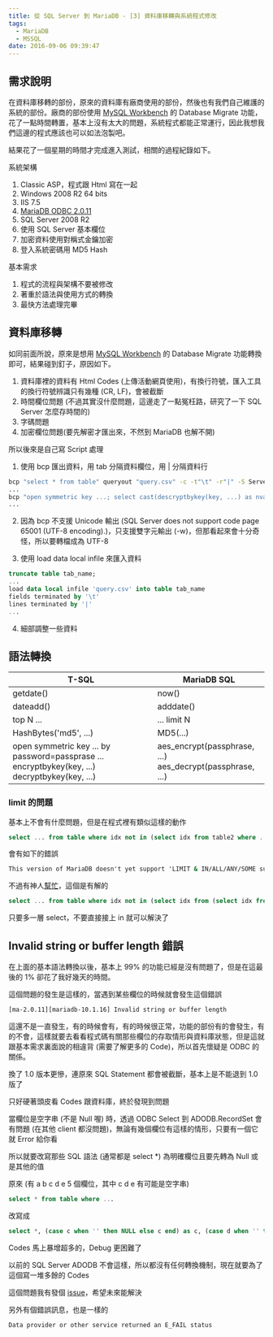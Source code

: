 ```yaml
---
title: 從 SQL Server 到 MariaDB - [3] 資料庫移轉與系統程式修改
tags:
  - MariaDB
  - MSSQL
date: 2016-09-06 09:39:47
---
```


## 需求說明
在資料庫移轉的部份，原來的資料庫有廠商使用的部份，然後也有我們自己維護的系統的部份。廠商的部份使用 [MySQL Workbench](https://www.mysql.com/products/workbench/) 的 Database Migrate 功能，花了一點時間轉置，基本上沒有太大的問題，系統程式都能正常運行，因此我想我們這邊的程式應該也可以如法泡製吧。

結果花了一個星期的時間才完成進入測試，相關的過程紀錄如下。

系統架構
1. Classic ASP，程式跟 Html 寫在一起
2. Windows 2008 R2 64 bits 
3. IIS 7.5
4. [MariaDB ODBC 2.0.11](https://downloads.mariadb.org/connector-odbc/)
5. SQL Server 2008 R2
6. 使用 SQL Server 基本欄位
7. 加密資料使用對稱式金鑰加密
8. 登入系統密碼用 MD5 Hash

基本需求
1. 程式的流程與架構不要被修改
2. 著重於語法與使用方式的轉換
3. 最快方法處理完畢

## 資料庫移轉
如同前面所說，原來是想用 [MySQL Workbench](https://www.mysql.com/products/workbench/) 的 Database Migrate 功能轉換即可，結果碰到釘子，原因如下。
1. 資料庫裡的資料有 Html Codes (上傳活動網頁使用)，有換行符號，匯入工具的換行符號辨識只有幾種 (CR, LF)，會被截斷
2. 時間欄位問題 (不過其實沒什麼問題，這邊走了一點冤枉路，研究了一下 SQL Server 怎麼存時間的)
3. 字碼問題
4. 加密欄位問題(要先解密才匯出來，不然到 MariaDB 也解不開)

所以後來是自己寫 Script 處理
1. 使用 bcp 匯出資料，用 tab 分隔資料欄位，用 | 分隔資料行
```cmd
bcp "select * from table" queryout "query.csv" -c -t"\t" -r"|" -S Server -U username -P password
...
bcp "open symmetric key ...; select cast(descryptbykey(key, ...) as nvarchar) ... from table2" queryout "table2.csv" -c -t"\t" -r"|" -S Server -U username -P password 
...
```
2. 因為 bcp 不支援 Unicode 輸出 (SQL Server does not support code page 65001 (UTF-8 encoding).)，只支援雙字元輸出 (-w)，但那看起來會十分奇怪，所以要轉檔成為 UTF-8

3. 使用 load data local infile 來匯入資料
```sql
truncate table tab_name;
...
load data local infile 'query.csv' into table tab_name
fields terminated by '\t'
lines terminated by '|'
...
```
4. 細部調整一些資料

## 語法轉換

| T-SQL                                                                                               | MariaDB SQL                                                   | 
|-----------------------------------------------------------------------------------------------------|---------------------------------------------------------------| 
| getdate()                                                                                           | now()                                                         | 
| dateadd()                                                                                           | adddate()                                                     |
| top N ...                                                                                           | ... limit N                                                   |
| HashBytes('md5', ...)                                                                                 | MD5(...)                                                      |
| open symmetric key ... by password=passprase ...<br>encryptbykey(key, ...)<br>decryptbykey(key, ...)| aes_encrypt(passphrase, ...)<br> aes_decrypt(passphrase, ...) |

### limit 的問題
基本上不會有什麼問題，但是在程式裡有類似這樣的動作
```sql
select ... from table where idx not in (select idx from table2 where ... limit 10)
```
會有如下的錯誤
```cmd
This version of MariaDB doesn't yet support 'LIMIT & IN/ALL/ANY/SOME subquery'
```
不過有神人[幫忙](http://stackoverflow.com/questions/7124418/mysql-subquery-limit)，這個是有解的
```sql
select ... from table where idx not in (select idx from (select idx from table2 where ... limit 10) as i)
```
只要多一層 select，不要直接接上 in 就可以解決了

## Invalid string or buffer length 錯誤
在上面的基本語法轉換以後，基本上 99% 的功能已經是沒有問題了，但是在這最後的 1% 卻花了我好幾天的時間。

這個問題的發生是這樣的，當遇到某些欄位的時候就會發生這個錯誤
```cmd
[ma-2.0.11][mariadb-10.1.16] Invalid string or buffer length
```
這還不是一直發生，有的時候會有，有的時候很正常，功能的部份有的會發生，有的不會，這樣就要去看看程式碼有關那些欄位的存取情形與資料庫狀態，但是這就跟基本需求裏面說的相違背 (需要了解更多的 Code)，所以首先懷疑是 ODBC 的關係。

換了 1.0 版本更慘，連原來 SQL Statement 都會被截斷，基本上是不能退到 1.0 版了

只好硬著頭皮看 Codes 跟資料庫，終於發現到問題

當欄位是空字串 (不是 Null 喔) 時，透過 ODBC Select 到 ADODB.RecordSet 會有問題 (在其他 client 都沒問題)，無論有幾個欄位有這樣的情形，只要有一個它就 Error 給你看

所以就要改寫那些 SQL 語法 (通常都是 select *) 為明確欄位且要先轉為 Null 或是其他的值

原來 (有 a b c d e 5 個欄位，其中 c d e 有可能是空字串)

```sql
select * from table where ...
```

改寫成

```sql
select *, (case c when '' then NULL else c end) as c, (case d when '' then ' ' else d end) as d, (case e when '' then 'x' else e end) as e from table where ... 
```

Codes 馬上暴增超多的，Debug 更困難了

以前的 SQL Server ADODB 不會這樣，所以都沒有任何轉換機制，現在就要為了這個寫一堆多餘的 Codes

這個問題我有發個 [issue](https://jira.mariadb.org/browse/ODBC-52)，希望未來能解決

另外有個錯誤訊息，也是一樣的 
```cmd
Data provider or other service returned an E_FAIL status
```

